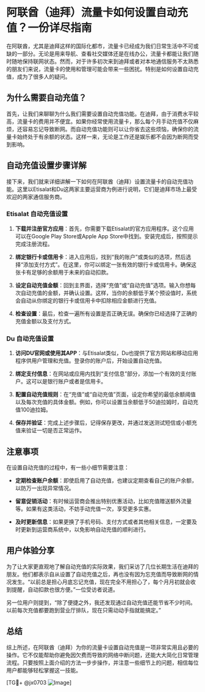 # 阿联酋（迪拜）流量卡如何设置自动充值？一份详尽指南

在阿联酋，尤其是迪拜这样的国际化都市，流量卡已经成为我们日常生活中不可或缺的一部分。无论是用来导航、查看社交媒体还是在线办公，流量卡都能让我们随时随地保持联网状态。然而，对于许多初次来到迪拜或者对本地通信服务不太熟悉的朋友们来说，流量卡的使用和管理可能会带来一些困扰。特别是如何设置自动充值，成为了很多人的疑问。

## 为什么需要自动充值？

首先，让我们来聊聊为什么我们需要设置自动充值功能。在迪拜，由于消费水平较高，流量卡的费用并不便宜。如果你经常使用流量卡，那么每个月手动充值不仅麻烦，还容易忘记导致断网。而自动充值功能则可以让你省去这些烦恼，确保你的流量卡始终处于有余额的状态。这样一来，无论是工作还是娱乐都不会因为断网而受到影响。

## 自动充值设置步骤详解

接下来，我们就来详细讲解一下如何在阿联酋（迪拜）设置流量卡的自动充值功能。这里以Etisalat和Du这两家主要运营商为例进行说明，它们是迪拜市场上最受欢迎的两家通信服务商。

### Etisalat 自动充值设置

1. **下载并注册官方应用**：首先，你需要下载Etisalat的官方应用程序。这个应用可以在Google Play Store或Apple App Store中找到。安装完成后，按照提示完成注册流程。

2. **绑定银行卡或信用卡**：进入应用后，找到“我的账户”或类似的选项，然后选择“添加支付方式”。在这里，你可以绑定一张有效的银行卡或信用卡。确保这张卡有足够的余额用于未来的自动扣款。

3. **设定自动充值金额**：回到主界面，选择“充值”或“自动充值”选项。输入你想每次自动充值的金额，并确认设置。这样，当你的余额低于某个预设值时，系统会自动从你绑定的银行卡或信用卡中扣除相应金额进行充值。

4. **检查设置**：最后，检查一遍所有设置是否正确无误。确保你已经选择了正确的充值金额以及支付方式。

### Du 自动充值设置

1. **访问DU官网或使用其APP**：与Etisalat类似，Du也提供了官方网站和移动应用程序供用户管理和充值。登录你的账户后，开始设置自动充值。

2. **绑定支付信息**：在网站或应用内找到“支付信息”部分，添加一个有效的支付账户。这可以是银行账户或者是信用卡。

3. **配置自动充值规则**：在“充值”或“自动充值”页面，设定你希望的最低余额阈值以及每次充值的具体金额。例如，你可以设置当余额低于50迪拉姆时，自动充值100迪拉姆。

4. **保存并验证**：完成上述步骤后，记得保存更改，并通过发送测试短信或小额充值来验证一切是否正常运作。

## 注意事项

在设置自动充值的过程中，有一些小细节需要注意：

- **定期检查账户余额**：即使启用了自动充值，也建议定期查看自己的账户余额，以防万一出现异常情况。
  
- **留意促销活动**：有时候运营商会推出特别优惠活动，比如充值赠送额外流量等。如果有这类活动，不妨手动充值一次，享受更多实惠。

- **及时更新信息**：如果更换了手机号码、支付方式或者其他相关信息，一定要及时更新到运营商系统中，以免影响自动充值的顺利进行。

## 用户体验分享

为了让大家更直观地了解自动充值的实际效果，我们采访了几位长期生活在迪拜的朋友。他们都表示自从设置了自动充值之后，再也没有因为忘充值而导致断网的情况发生。“以前总是担心月底忘记充值，现在完全不用担心了，每个月月初就会收到提醒，自动扣款也很方便。”一位受访者说道。

另一位用户则提到，“除了便捷之外，我还发现通过自动充值还能节省不少时间。以前每次充值都要跑到营业厅排队，现在只需动动手指就能搞定。”

## 总结

综上所述，在阿联酋（迪拜）为你的流量卡设置自动充值是一项非常实用且必要的操作。它不仅能帮助你避免因欠费而导致的网络中断问题，还能大大简化日常管理流程。只要按照上面介绍的方法一步步操作，并注意一些细节上的问题，相信每位用户都能够轻松掌握这一技能。

[TG💪+ @jx0703 ![Image](https://github.com/user-attachments/assets/dbca1d08-cadb-493c-b0ec-ad6f7a83f270)]